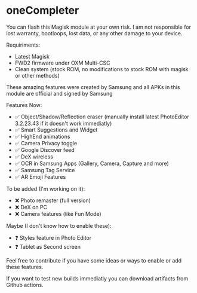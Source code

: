 # oneCompleter

You can flash this Magisk module at your own risk. I am not responsible for lost warranty, bootloops, lost data, or any other damage to your device.

Requiriments:
- Latest Magisk
- FWD2 firmware under OXM Multi-CSC
- Clean system (stock ROM, no modifications to stock ROM with magisk or other methods)

These amazing features were created by Samsung and all APKs in this module are official and signed by Samsung

Features Now:
- ✅️ Object/Shadow/Reflection eraser (manually install latest PhotoEditor 3.2.23.43 if it doesn't work immediatly)
- ✅️ Smart Suggestions and Widget
- ✅ HighEnd animations
- ✅ Camera Privacy toggle
- ✅️ Google Discover feed
- ✅ DeX wireless
- ✅ OCR in Samsung Apps (Gallery, Camera, Capture and more)
- ✅️ Samsung Tag Service
- ✅ AR Emoji Features

To be added (I'm working on it):
- ❌️ Photo remaster (full version)
- ❌ DeX on PC
- ❌ Camera features (like Fun Mode)

Maybe (I don't know how to enable these):
- ❓️ Styles feature in Photo Editor
- ❓️ Tablet as Second screen

Feel free to contribute if you have some ideas or ways to enable or add these features. 

If you want to test new builds immediatly you can download artifacts from Github actions.
